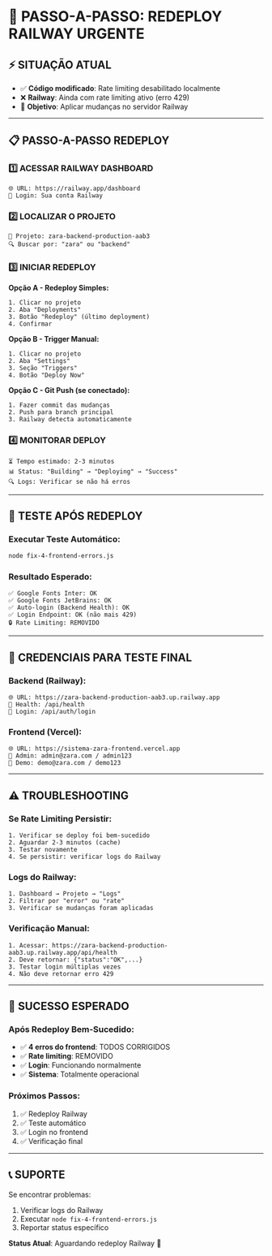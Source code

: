 # 🚨 PASSO-A-PASSO: REDEPLOY RAILWAY URGENTE

## ⚡ SITUAÇÃO ATUAL
- ✅ **Código modificado**: Rate limiting desabilitado localmente
- ❌ **Railway**: Ainda com rate limiting ativo (erro 429)
- 🎯 **Objetivo**: Aplicar mudanças no servidor Railway

---

## 📋 PASSO-A-PASSO REDEPLOY

### 1️⃣ ACESSAR RAILWAY DASHBOARD
```
🌐 URL: https://railway.app/dashboard
👤 Login: Sua conta Railway
```

### 2️⃣ LOCALIZAR O PROJETO
```
📁 Projeto: zara-backend-production-aab3
🔍 Buscar por: "zara" ou "backend"
```

### 3️⃣ INICIAR REDEPLOY
**Opção A - Redeploy Simples:**
```
1. Clicar no projeto
2. Aba "Deployments"
3. Botão "Redeploy" (último deployment)
4. Confirmar
```

**Opção B - Trigger Manual:**
```
1. Clicar no projeto
2. Aba "Settings"
3. Seção "Triggers"
4. Botão "Deploy Now"
```

**Opção C - Git Push (se conectado):**
```
1. Fazer commit das mudanças
2. Push para branch principal
3. Railway detecta automaticamente
```

### 4️⃣ MONITORAR DEPLOY
```
⏳ Tempo estimado: 2-3 minutos
📊 Status: "Building" → "Deploying" → "Success"
🔍 Logs: Verificar se não há erros
```

---

## 🧪 TESTE APÓS REDEPLOY

### Executar Teste Automático:
```bash
node fix-4-frontend-errors.js
```

### Resultado Esperado:
```
✅ Google Fonts Inter: OK
✅ Google Fonts JetBrains: OK  
✅ Auto-login (Backend Health): OK
✅ Login Endpoint: OK (não mais 429)
🔒 Rate Limiting: REMOVIDO
```

---

## 🎯 CREDENCIAIS PARA TESTE FINAL

### Backend (Railway):
```
🌐 URL: https://zara-backend-production-aab3.up.railway.app
🔗 Health: /api/health
🔑 Login: /api/auth/login
```

### Frontend (Vercel):
```
🌐 URL: https://sistema-zara-frontend.vercel.app
👤 Admin: admin@zara.com / admin123
👤 Demo: demo@zara.com / demo123
```

---

## ⚠️ TROUBLESHOOTING

### Se Rate Limiting Persistir:
```
1. Verificar se deploy foi bem-sucedido
2. Aguardar 2-3 minutos (cache)
3. Testar novamente
4. Se persistir: verificar logs do Railway
```

### Logs do Railway:
```
1. Dashboard → Projeto → "Logs"
2. Filtrar por "error" ou "rate"
3. Verificar se mudanças foram aplicadas
```

### Verificação Manual:
```
1. Acessar: https://zara-backend-production-aab3.up.railway.app/api/health
2. Deve retornar: {"status":"OK",...}
3. Testar login múltiplas vezes
4. Não deve retornar erro 429
```

---

## 🎉 SUCESSO ESPERADO

### Após Redeploy Bem-Sucedido:
- ✅ **4 erros do frontend**: TODOS CORRIGIDOS
- ✅ **Rate limiting**: REMOVIDO
- ✅ **Login**: Funcionando normalmente
- ✅ **Sistema**: Totalmente operacional

### Próximos Passos:
1. ✅ Redeploy Railway
2. ✅ Teste automático
3. ✅ Login no frontend
4. ✅ Verificação final

---

## 📞 SUPORTE

Se encontrar problemas:
1. Verificar logs do Railway
2. Executar `node fix-4-frontend-errors.js`
3. Reportar status específico

**Status Atual**: Aguardando redeploy Railway 🚀